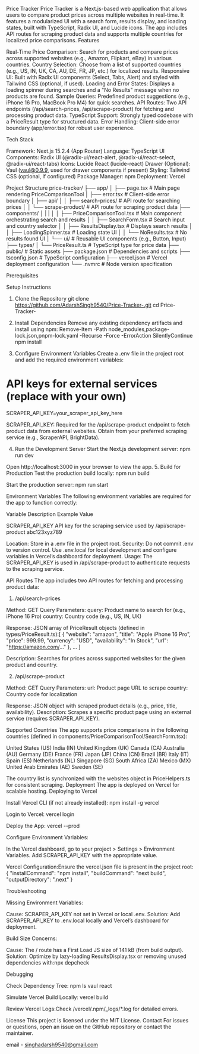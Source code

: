 Price Tracker
Price Tracker is a Next.js-based web application that allows users to compare product prices across multiple websites in real-time. It features a modularized UI with a search form, results display, and loading states, built with TypeScript, Radix UI, and Lucide icons. The app includes API routes for scraping product data and supports multiple countries for localized price comparisons.
Features

Real-Time Price Comparison: Search for products and compare prices across supported websites (e.g., Amazon, Flipkart, eBay) in various countries.
Country Selection: Choose from a list of supported countries (e.g., US, IN, UK, CA, AU, DE, FR, JP, etc.) for localized results.
Responsive UI: Built with Radix UI components (Select, Tabs, Alert) and styled with Tailwind CSS (optional, if used).
Loading and Error States: Displays a loading spinner during searches and a "No Results" message when no products are found.
Sample Queries: Predefined product suggestions (e.g., iPhone 16 Pro, MacBook Pro M4) for quick searches.
API Routes: Two API endpoints (/api/search-prices, /api/scrape-product) for fetching and processing product data.
TypeScript Support: Strongly typed codebase with a PriceResult type for structured data.
Error Handling: Client-side error boundary (app/error.tsx) for robust user experience.

Tech Stack

Framework: Next.js 15.2.4 (App Router)
Language: TypeScript
UI Components: Radix UI (@radix-ui/react-alert, @radix-ui/react-select, @radix-ui/react-tabs)
Icons: Lucide React (lucide-react)
Drawer (Optional): Vaul (vaul@0.9.9, used for drawer components if present)
Styling: Tailwind CSS (optional, if configured)
Package Manager: npm
Deployment: Vercel

Project Structure
price-tracker/
├── app/
│   ├── page.tsx                # Main page rendering PriceComparisonTool
│   ├── error.tsx               # Client-side error boundary
│   ├── api/
│   │   ├── search-prices/      # API route for searching prices
│   │   └── scrape-product/     # API route for scraping product data
├── components/
│   |   |
│   │   ├── PriceComparisonTool.tsx  # Main component orchestrating search and results
│   │   ├── SearchForm.tsx           # Search input and country selector
│   │   ├── ResultsDisplay.tsx       # Displays search results
│   │   ├── LoadingSpinner.tsx       # Loading state UI
│   │   └── NoResults.tsx           # No results found UI
│   └── ui/                         # Reusable UI components (e.g., Button, Input)
├── types/
│   └── PriceResult.ts              # TypeScript type for price data
├── public/                         # Static assets
├── package.json                    # Dependencies and scripts
├── tsconfig.json                   # TypeScript configuration
├── vercel.json                     # Vercel deployment configuration
└── .nvmrc                          # Node version specification

Prerequisites

Setup Instructions
1. Clone the Repository
git clone https://github.com/AdarshSingh9540/Price-Tracker-.git
cd Price-Tracker-

2. Install Dependencies
Remove any existing dependency artifacts and install using npm:
Remove-Item -Path node_modules,package-lock.json,pnpm-lock.yaml -Recurse -Force -ErrorAction SilentlyContinue
npm install

3. Configure Environment Variables
Create a .env file in the project root and add the required environment variables:
# API keys for external services (replace with your own)
SCRAPER_API_KEY=your_scraper_api_key_here


SCRAPER_API_KEY: Required for the /api/scrape-product endpoint to fetch product data from external websites. Obtain from your preferred scraping service (e.g., ScraperAPI, BrightData).

4. Run the Development Server
Start the Next.js development server:
npm run dev

Open http://localhost:3000 in your browser to view the app.
5. Build for Production
Test the production build locally:
npm run build

Start the production server:
npm run start

Environment Variables
The following environment variables are required for the app to function correctly:



Variable
Description
Example Value



SCRAPER_API_KEY
API key for the scraping service used by /api/scrape-product
abc123xyz789



Location: Store in a .env file in the project root.
Security: Do not commit .env to version control. Use .env.local for local development and configure variables in Vercel’s dashboard for deployment.
Usage: The SCRAPER_API_KEY is used in /api/scrape-product to authenticate requests to the scraping service.

API Routes
The app includes two API routes for fetching and processing product data:
1. /api/search-prices

Method: GET
Query Parameters:
query: Product name to search for (e.g., iPhone 16 Pro)
country: Country code (e.g., US, IN, UK)


Response: JSON array of PriceResult objects (defined in types/PriceResult.ts):[
  {
    "website": "amazon",
    "title": "Apple iPhone 16 Pro",
    "price": 999.99,
    "currency": "USD",
    "availability": "In Stock",
    "url": "https://amazon.com/..."
  },
  ...
]


Description: Searches for prices across supported websites for the given product and country.

2. /api/scrape-product

Method: GET
Query Parameters:
url: Product page URL to scrape
country: Country code for localization


Response: JSON object with scraped product details (e.g., price, title, availability).
Description: Scrapes a specific product page using an external service (requires SCRAPER_API_KEY).

Supported Countries
The app supports price comparisons in the following countries (defined in components/PriceComparisonTool/SearchForm.tsx):

United States (US)
India (IN)
United Kingdom (UK)
Canada (CA)
Australia (AU)
Germany (DE)
France (FR)
Japan (JP)
China (CN)
Brazil (BR)
Italy (IT)
Spain (ES)
Netherlands (NL)
Singapore (SG)
South Africa (ZA)
Mexico (MX)
United Arab Emirates (AE)
Sweden (SE)

The country list is synchronized with the websites object in PriceHelpers.ts for consistent scraping.
Deployment
The app is deployed on Vercel for scalable hosting.
Deploying to Vercel

Install Vercel CLI (if not already installed):
npm install -g vercel


Login to Vercel:
vercel login


Deploy the App:
vercel --prod


Configure Environment Variables:

In the Vercel dashboard, go to your project > Settings > Environment Variables.
Add SCRAPER_API_KEY with the appropriate value.


Vercel Configuration:Ensure the vercel.json file is present in the project root:
{
  "installCommand": "npm install",
  "buildCommand": "next build",
  "outputDirectory": ".next"
}



Troubleshooting

Missing Environment Variables:

Cause: SCRAPER_API_KEY not set in Vercel or local .env.
Solution: Add SCRAPER_API_KEY to .env.local locally and Vercel’s dashboard for deployment.


Build Size Concerns:

Cause: The / route has a First Load JS size of 141 kB (from build output).
Solution: Optimize by lazy-loading ResultsDisplay.tsx or removing unused dependencies with:npx depcheck





Debugging

Check Dependency Tree:
npm ls vaul react


Simulate Vercel Build Locally:
vercel build


Review Vercel Logs:Check /vercel/.npm/_logs/*.log for detailed errors.


License
This project is licensed under the MIT License.
Contact
For issues or questions, open an issue on the GitHub repository or contact the maintainer.

email - singhadarsh9540@gmail.com